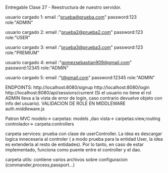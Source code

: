 Entregable Clase 27 - Reestructura de nuestro servidor.

usuario cargado 1:
email :"prueba@prueba.com"
password:123
role:"ADMIN"

usuario cargado 2:
email :"prueba2@prueba2.com"
password:123
role:"USER"

usuario cargado 3:
email :"prueba3@prueba3.com"
password:123
role:"PREMIUM"

usuario cargado 4:
email :"gomezsebastian909@gmail.com"
password:12345
role:"ADMIN"

usuario cargado 5:
email :"t@gmail.com"
password:12345
role:"ADMIN"


ENDPOINTS:
http://localhost:8080/signup
http://localhost:8080/login
http://localhost:8080/api/sessions/current (Si el usuario no tiene el rol ADMIN lleva a la vista de error de login, caso contrario devuelve objeto con info del usuario).
VALIDACION DE ROLE EN MIDDLEWARE auth.middleware.js



Patron MVC
modelo-> carpetas: models ,dao
vista-> carpetas:view,routing
controlador-> carpeta:controllers

carpeta services: prueba con clase de userController. La idea es descargar logica innecesaria al controler ( a modo prueba para la entidad User, la idea es extenderla al resto de entidades). Por lo tanto, en caso de estar implementado, funciona como puente entre el controller y el dao.

carpeta utils: contiene varios archivos sobre configuracion (commander,process,passport...)



